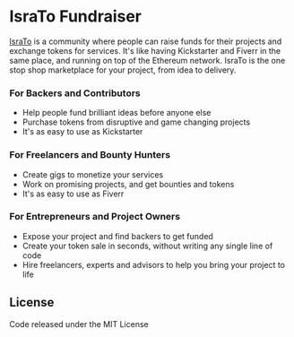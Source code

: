 # IsraTo Fundraiser  

[IsraTo](https://www.IsraTo.org/) is a community where people can raise funds for their projects and exchange tokens for services. It's like having Kickstarter and Fiverr in the same place, and running on top of the Ethereum network. IsraTo is the one stop shop marketplace for your project, from idea to delivery.

### For Backers and Contributors
- Help people fund brilliant ideas before anyone else
- Purchase tokens from disruptive and game changing projects
- It's as easy to use as Kickstarter

### For Freelancers and Bounty Hunters
- Create gigs to monetize your services
- Work on promising projects, and get bounties and tokens
- It's as easy to use as Fiverr

### For Entrepreneurs and Project Owners
- Expose your project and find backers to get funded
- Create your token sale in seconds, without writing any single line of code
- Hire freelancers, experts and advisors to help you bring your project to life



## License
Code released under the MIT License
